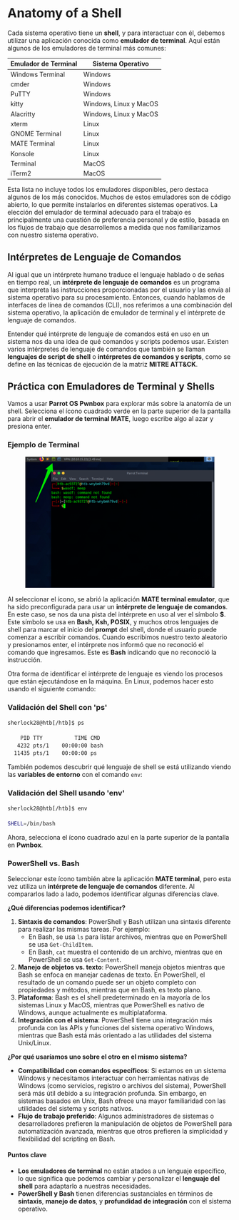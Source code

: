 # Anatomy of a Shell

Cada sistema operativo tiene un **shell**, y para interactuar con él, debemos utilizar una aplicación conocida como **emulador de terminal**. Aquí están algunos de los emuladores de terminal más comunes:

| **Emulador de Terminal** | **Sistema Operativo**  |
| ------------------------ | ---------------------- |
| Windows Terminal         | Windows                |
| cmder                    | Windows                |
| PuTTY                    | Windows                |
| kitty                    | Windows, Linux y MacOS |
| Alacritty                | Windows, Linux y MacOS |
| xterm                    | Linux                  |
| GNOME Terminal           | Linux                  |
| MATE Terminal            | Linux                  |
| Konsole                  | Linux                  |
| Terminal                 | MacOS                  |
| iTerm2                   | MacOS                  |

Esta lista no incluye todos los emuladores disponibles, pero destaca algunos de los más conocidos. Muchos de estos emuladores son de código abierto, lo que permite instalarlos en diferentes sistemas operativos. La elección del emulador de terminal adecuado para el trabajo es principalmente una cuestión de preferencia personal y de estilo, basada en los flujos de trabajo que desarrollemos a medida que nos familiarizamos con nuestro sistema operativo.

## Intérpretes de Lenguaje de Comandos

Al igual que un intérprete humano traduce el lenguaje hablado o de señas en tiempo real, un **intérprete de lenguaje de comandos** es un programa que interpreta las instrucciones proporcionadas por el usuario y las envía al sistema operativo para su procesamiento. Entonces, cuando hablamos de interfaces de línea de comandos (CLI), nos referimos a una combinación del sistema operativo, la aplicación de emulador de terminal y el intérprete de lenguaje de comandos.

Entender qué intérprete de lenguaje de comandos está en uso en un sistema nos da una idea de qué comandos y scripts podemos usar. Existen varios intérpretes de lenguaje de comandos que también se llaman **lenguajes de script de shell** o **intérpretes de comandos y scripts**, como se define en las técnicas de ejecución de la matriz **MITRE ATT\&CK**.

## Práctica con Emuladores de Terminal y Shells

Vamos a usar **Parrot OS Pwnbox** para explorar más sobre la anatomía de un shell. Selecciona el ícono cuadrado verde en la parte superior de la pantalla para abrir el **emulador de terminal MATE**, luego escribe algo al azar y presiona enter.

### **Ejemplo de Terminal**

<figure><img src="../../.gitbook/assets/image (1) (1) (1) (1) (1) (1) (1) (1) (1) (1) (1) (1) (1) (1) (1) (1) (1) (1) (1) (1) (1) (1) (1) (1) (1) (1) (1) (1) (1) (1) (1) (1) (1) (1) (1) (1) (1) (1) (1) (1) (1) (1) (1) (1) (1) (1) (1) (1) (1) (1) (1) (1) (1) (1) (1) (1) (1) (1) (1) (1)   (1).png" alt=""><figcaption></figcaption></figure>

Al seleccionar el ícono, se abrió la aplicación **MATE terminal emulator**, que ha sido preconfigurada para usar un **intérprete de lenguaje de comandos**. En este caso, se nos da una pista del intérprete en uso al ver el símbolo **$**. Este símbolo se usa en **Bash, Ksh, POSIX**, y muchos otros lenguajes de shell para marcar el inicio del **prompt** del shell, donde el usuario puede comenzar a escribir comandos. Cuando escribimos nuestro texto aleatorio y presionamos enter, el intérprete nos informó que no reconoció el comando que ingresamos. Este es **Bash** indicando que no reconoció la instrucción.

Otra forma de identificar el intérprete de lenguaje es viendo los procesos que están ejecutándose en la máquina. En Linux, podemos hacer esto usando el siguiente comando:

### **Validación del Shell con 'ps'**

```bash
sherlock28@htb[/htb]$ ps

    PID TTY          TIME CMD
   4232 pts/1    00:00:00 bash
  11435 pts/1    00:00:00 ps
```

También podemos descubrir qué lenguaje de shell se está utilizando viendo las **variables de entorno** con el comando `env`:

### **Validación del Shell usando 'env'**

```bash
sherlock28@htb[/htb]$ env

SHELL=/bin/bash
```

Ahora, selecciona el ícono cuadrado azul en la parte superior de la pantalla en **Pwnbox**.

### PowerShell vs. Bash

Seleccionar este ícono también abre la aplicación **MATE terminal**, pero esta vez utiliza un **intérprete de lenguaje de comandos** diferente. Al compararlos lado a lado, podemos identificar algunas diferencias clave.

**¿Qué diferencias podemos identificar?**

1. **Sintaxis de comandos**: PowerShell y Bash utilizan una sintaxis diferente para realizar las mismas tareas. Por ejemplo:
   * En Bash, se usa `ls` para listar archivos, mientras que en PowerShell se usa `Get-ChildItem`.
   * En Bash, `cat` muestra el contenido de un archivo, mientras que en PowerShell se usa `Get-Content`.
2. **Manejo de objetos vs. texto**: PowerShell maneja objetos mientras que Bash se enfoca en manejar cadenas de texto. En PowerShell, el resultado de un comando puede ser un objeto completo con propiedades y métodos, mientras que en Bash, es texto plano.
3. **Plataforma**: Bash es el shell predeterminado en la mayoría de los sistemas Linux y MacOS, mientras que PowerShell es nativo de Windows, aunque actualmente es multiplataforma.
4. **Integración con el sistema**: PowerShell tiene una integración más profunda con las APIs y funciones del sistema operativo Windows, mientras que Bash está más orientado a las utilidades del sistema Unix/Linux.

**¿Por qué usaríamos uno sobre el otro en el mismo sistema?**

* **Compatibilidad con comandos específicos**: Si estamos en un sistema Windows y necesitamos interactuar con herramientas nativas de Windows (como servicios, registro o archivos del sistema), PowerShell será más útil debido a su integración profunda. Sin embargo, en sistemas basados en Unix, Bash ofrece una mayor familiaridad con las utilidades del sistema y scripts nativos.
* **Flujo de trabajo preferido**: Algunos administradores de sistemas o desarrolladores prefieren la manipulación de objetos de PowerShell para automatización avanzada, mientras que otros prefieren la simplicidad y flexibilidad del scripting en Bash.

#### Puntos clave

* **Los emuladores de terminal** no están atados a un lenguaje específico, lo que significa que podemos cambiar y personalizar el **lenguaje del shell** para adaptarlo a nuestras necesidades.
* **PowerShell y Bash** tienen diferencias sustanciales en términos de **sintaxis**, **manejo de datos**, y **profundidad de integración** con el sistema operativo.
